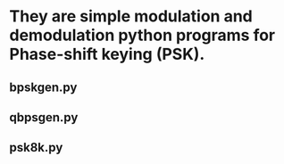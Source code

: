 # They are simple modulation and demodulation python programs for Phase-shift keying (PSK).

## bpskgen.py

## qbpsgen.py

## psk8k.py
